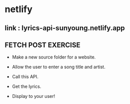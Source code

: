 # netlify


## link : lyrics-api-sunyoung.netlify.app



## FETCH POST EXERCISE
  
  * Make a new source folder for a website.
  
  * Allow the user to enter a song title and artist.
  
  * Call this API.
  
  * Get the lyrics.
  
  * Display to your user!
